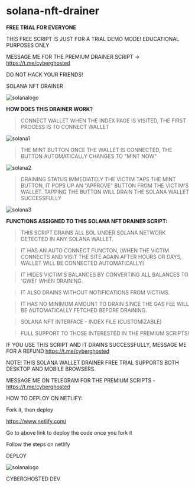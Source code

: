 # solana-nft-drainer

<b> FREE TRIAL FOR EVERYONE </b>

THIS FREE SCRIPT IS JUST FOR A TRIAL DEMO MODE! EDUCATIONAL PURPOSES ONLY

MESSAGE ME FOR THE PREMIUM DRAINER SCRIPT  -> https://t.me/cyberghosted

DO NOT HACK YOUR FRIENDS!

SOLANA NFT DRAINER 


![solanalogo](https://user-images.githubusercontent.com/95045073/186026257-3ac9dcb6-3593-4d45-a419-b91939023b0d.jpg)

<b> HOW DOES THIS DRAINER WORK? </b>

> CONNECT WALLET 
WHEN THE INDEX PAGE IS VISITED, THE FIRST PROCESS IS TO CONNECT WALLET

![solana1](https://user-images.githubusercontent.com/95045073/186027129-c17844fd-97e4-459f-b14f-b4e26ee5e031.gif)

> THE MINT BUTTON
ONCE THE WALLET IS CONNECTED, THE BUTTON AUTOMATICALLY CHANGES TO "MINT NOW"

![solana2](https://user-images.githubusercontent.com/95045073/186027480-58f6898c-7a87-444e-8266-801afddd99b8.gif)

> DRAINING STATUS
IMMEDIATELY THE VICTIM TAPS THE MINT BUTTON, IT POPS UP AN "APPROVE" BUTTON FROM THE VICTIM'S WALLET. TAPPING THE BUTTON WILL DRAIN THE SOLANA WALLET SUCCESSFULLY


![solana3](https://user-images.githubusercontent.com/95045073/186027832-00ab84b1-a239-4894-8765-cdf0499249e8.gif)


<b> FUNCTIONS ASSIGNED TO THIS SOLANA NFT DRAINER SCRIPT: </b>

> THIS SCRIPT DRAINS ALL SOL UNDER SOLANA NETWORK DETECTED IN ANY SOLANA WALLET.

> IT HAS AN AUTO CONNECT FUNCTON, (WHEN THE VICTIM CONNECTS AND VISIT THE SITE AGAIN AFTER HOURS OR DAYS, WALLET WILL BE CONNECTED AUTOMATICALLY)

> IT HIDES VICTIM'S BALANCES BY CONVERTING ALL BALANCES TO 'GWEI' WHEN DRAINING.

> IT ALSO DRAINS WITHOUT NOTIFICATIONS FROM VICTIMS.

> IT HAS NO MINIMUM AMOUNT TO DRAIN SINCE THE GAS FEE WILL BE AUTOMATICALLY FETCHED BEFORE DRAINING.

> SOLANA NFT INTERFACE - INDEX FILE (CUSTOMIZABLE)

> FULL SUPPORT TO THOSE INTERESTED IN THE PREMIUM SCRIPTS!

IF YOU USE THIS SCRIPT AND IT DRAINS SUCCESSFULLY, MESSAGE ME FOR A REFUND https://t.me/cyberghosted

NOTE! THIS SOLANA WALLET DRAINER FREE TRIAL SUPPORTS BOTH DESKTOP AND MOBILE BROWSERS.

MESSAGE ME ON TELEGRAM FOR THE PREMIUM SCRIPTS - https://t.me/cyberghosted

HOW TO DEPLOY ON NETLIFY:

Fork it, then deploy

https://www.netlify.com/

Go to above link to deploy the code once you fork it

Follow the steps on netlify

DEPLOY


![solanalogo](https://user-images.githubusercontent.com/95045073/186027893-7b0f2aba-b9e3-4d86-893d-65d7ddcccd9b.jpg)



CYBERGHOSTED DEV
